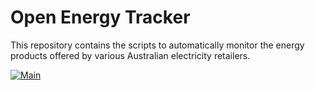 # Open Energy Tracker

This repository contains the scripts to automatically monitor the energy products offered by various Australian electricity retailers.

[![Main](https://github.com/LukePrior/open-energy-tracker/actions/workflows/main.yml/badge.svg)](https://github.com/LukePrior/open-energy-tracker/actions/workflows/main.yml)
